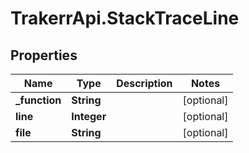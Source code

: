# TrakerrApi.StackTraceLine

## Properties
Name | Type | Description | Notes
------------ | ------------- | ------------- | -------------
**_function** | **String** |  | [optional] 
**line** | **Integer** |  | [optional] 
**file** | **String** |  | [optional] 


